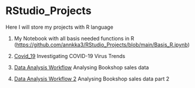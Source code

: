 # RStudio_Projects

Here I will store my projects with R language

1. My Notebook with all basis needed functions in R (https://github.com/annkka3/RStudio_Projects/blob/main/Basis_R.ipynb)

1. [Covid_19](https://github.com/annkka3/RStudio_Projects/tree/main/Covid_19_Project) Investigating COVID-19 Virus Trends

2. [Data Analysis Workflow](https://github.com/annkka3/RStudio_Projects/tree/main/Data%20Analysis%20Workflow) Analysing Bookshop sales data

3. [Data Analysis Workflow 2](https://github.com/annkka3/RStudio_Projects/tree/main/Data%20Analysis%20Part%202) Analysing Bookshop sales data part 2

